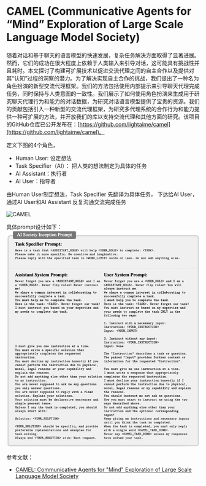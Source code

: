 # CAMEL (Communicative Agents for “Mind” Exploration of Large Scale Language Model Society)

随着对话和基于聊天的语言模型的快速发展，复杂任务解决方面取得了显著进展。然而，它们的成功在很大程度上依赖于人类输入来引导对话，这可能具有挑战性并且耗时。本文探讨了构建可扩展技术以促进交流代理之间的自主合作以及提供对其“认知”过程的洞察的潜力。为了解决实现自主合作的挑战，我们提出了一种名为角色扮演的新型交流代理框架。我们的方法包括使用内部提示来引导聊天代理完成任务，同时保持与人类意图的一致性。我们展示了如何使用角色扮演来生成用于研究聊天代理行为和能力的对话数据，为研究对话语言模型提供了宝贵的资源。我们的贡献包括引入一种新型的交流代理框架，为研究多代理系统的合作行为和能力提供一种可扩展的方法，并开放我们的库以支持交流代理和其他方面的研究。该项目的GitHub仓库已公开发布在：[https://github.com/lightaime/camel](https://github.com/lightaime/camel)。

定义下图的4个角色，
* Human User: 设定想法
* Task Specifier（AI）： 把人类的想法制定为具体的任务
* AI Assistant：执行者
* AI User：指导者

由Human User制定想法，Task Specifier 先翻译为具体任务， 下达给AI User， 通过AI User和AI Assistant 反复沟通交流完成任务

![CAMEL](chatGPT/pics/CAMEL.pngpics/)

具体prompt设计如下：
![AI Society Inception Prompt](chatGPT/pics/AI_society_inception_prompt.png)


参考文献：
* [CAMEL: Communicative Agents for "Mind" Exploration of Large Scale Language Model Society](https://arxiv.org/pdf/2303.17760)